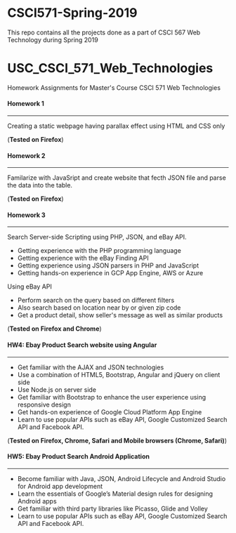 # CSCI571-Spring-2019
This repo contains all the projects done as a part of CSCI 567 Web Technology during Spring 2019
# USC_CSCI_571_Web_Technologies
Homework Assignments for Master's Course CSCI 571 Web Technologies



#### Homework 1

------

Creating a static webpage having parallax effect using HTML and CSS only

(**Tested on Firefox**)



#### Homework 2

------

Familarize with JavaSript and create website that fecth JSON file and parse the data into the table.

(**Tested on Firefox**)



#### Homework 3

------

Search Server-side Scripting using PHP, JSON, and eBay API.

- Getting experience with the PHP programming language
- Getting experience with the eBay Finding API
- Getting experience using JSON parsers in PHP and JavaScript
- Getting hands-on experience in GCP App Engine, AWS or Azure

Using eBay API

- Perform search on the query based on different filters
- Also search based on location near by or given zip code
- Get a product detail, show seller's message as well as similar products

(**Tested on Firefox and Chrome**)



#### HW4: Ebay Product Search website using Angular

------

- Get familiar with the AJAX and JSON technologies
- Use a combination of HTML5, Bootstrap, Angular and jQuery on client side
- Use Node.js on server side
- Get familiar with Bootstrap to enhance the user experience using responsive design
- Get hands-on experience of Google Cloud Platform App Engine
- Learn to use popular APIs such as eBay API, Google Customized Search API and Facebook API.

(**Tested on Firefox, Chrome, Safari and Mobile browsers (Chrome, Safari)**)



#### HW5: Ebay Product Search Android Application

------

- Become familiar with Java, JSON, Android Lifecycle and Android Studio for Android app development
- Learn the essentials of Google’s Material design rules for designing Android apps
- Get familiar with third party libraries like Picasso, Glide and Volley
- Learn to use popular APIs such as eBay API, Google Customized Search API and Facebook API.
